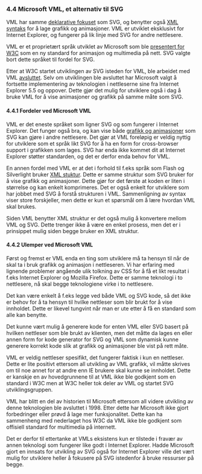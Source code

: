 ### 4.4 Microsoft VML, et alternativ til SVG ###

VML har samme [deklarative fokuset][1] som SVG, og benytter også [XML syntaks][1]
for å lage grafikk og animasjoner. VML er utviklet eksklusivt for Internet Explorer, 
og fungerer på lik linje med SVG for andre nettlesere.

VML er et proprietært språk utviklet av Microsoft som ble [presentert for W3C][2]
som en ny standard for animasjon og multimedia på nett. SVG valgte bort dette
språket til fordel for SVG.

Etter at W3C startet utviklingen av SVG isteden for VML, ble arbeidet med VML
[avsluttet][2]. Selv om utviklingen ble avsluttet har Microsoft valgt å fortsette
implementering av teknologien i nettleserne sine fra Internet Explorer 5.5 og
oppover. Dette gjør det mulig for utviklere også i dag å bruke VML for å vise
animasjoner og grafikk på samme måte som SVG.

#### 4.4.1 Fordeler ved Microsoft VML ####

VML er det eneste språket som ligner SVG og som fungerer i Internet Explorer. Det
funger også bra, og kan vise både [grafikk og animasjoner][1] som SVG kan gjøre i andre
nettlesere. Det gjør at VML foreløpig er veldig nyttig for utviklere som et språk
likt SVG for å ha en form for cross-browser support i grafikken som lages. SVG
har enda ikke kommet dit at Internet Explorer støtter standarden, og det er derfor
enda behov for VML.

En annen fordel med VML er at det i forhold til f.eks språk som Flash og
Silverlight bruker [XML stuktur][1]. Dette er samme struktur som SVG bruker for å vise
grafikk og animasjoner. Dette gjør for det første at koden er liten i størrelse
og kan enkelt komprimeres. Det er også enkelt for utviklere som har jobbet med
SVG å forstå strukturen i VML. Sammenligning av syntax viser store forskjeller,
men dette er kun et spørsmål om å lære hvordan VML skal brukes. 

Siden VML benytter XML struktur er det også mulig å konvertere mellom VML og SVG.
Dette trenger ikke å være en enkel prosess, men det er i prinsippet mulig siden
begge bruker en XML struktur.

#### 4.4.2 Ulemper ved Microsoft VML ####

Først og fremst er VML enda en ting som utviklere må ta hensyn til når de
skal ta i bruk grafikk og animasjon i nettleseren. Vi har erfaring med lignende
problemer angående ulik tolkning av CSS for å få et likt resultat i 
f.eks Internet Explorer og Mozilla Firefox. Dette er samme teknologi i
to nettlesere, nå skal begge teknologiene virke i to nettlesere.

Det kan være enkelt å f.eks legge ved både VML og SVG kode, så det ikke er behov
for å ta hensyn til hvilke nettleser som blir brukt for å vise innholdet. Dette
er likevel tungvint når man er ute etter å få en standard som alle kan benytte. 

Det kunne vært mulig å generere kode for enten VML eller SVG basert på hvilken
nettleser som ble brukt av klienten, men det måtte da lages en eller annen form for
kode generator for SVG og VML som dynamisk kunne generere korrekt kode slik at
grafikk og animasjoner ble vist på rett måte.

VML er veldig nettleser spesifikt, det fungerer faktisk i kun en nettleser. Dette
er lite positivt ettersom all utvikling av VML grafikk, vil måtte skrives om til
noe annet for at andre enn IE brukere skal kunne se innholdet. Dette er kanskje
en av hovedgrunnene til at VML ikke ble godkjent som en standard i W3C men at
W3C heller tok deler av VML og startet SVG utviklingsgruppen.

VML har blitt en del av historien til Microsoft ettersom all videre utvikling
av denne teknologien ble avsluttet i 1998. Etter dette har Microsoft ikke gjort
forbedringer eller prøvd å lage mer funksjonalitet. Dette kan ha sammenheng med
nederlaget hos W3C da VML ikke ble godkjent som offisiell standard for multimedia
på internett.

Det er derfor til ettertanke at VMLs eksistens kun er tilstede i fravær av annen
teknologi som fungerer like godt i Internet Explorer. Hadde Microsoft gjort en
innsats for utvikling av SVG også for Internet Explorer ville det vært mulig for
utviklere heller å fokusere på SVG istedenfor å bruke ressurser på begge. 

[1]: http://msdn.microsoft.com/en-us/library/bb250524%28VS.85%29.aspx "Vector Markup Language(VML), Microsoft, lest 2010-05-27"
[2]: http://en.wikipedia.org/wiki/Vector_Markup_Language "Vector Markup Language, Wikipedia, lest 2010-05-27"
